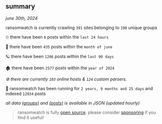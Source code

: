 
## summary
_june 30th, 2024_

ransomwatch is currently crawling `391` sites belonging to `198` unique groups

⏲ there have been `6` posts within the `last 24 hours`

🦈 there have been `435` posts within the `month of june`

🪐 there have been `1286` posts within the `last 90 days`

🏚 there have been `2577` posts within the `year of 2024`

_⚙️ there are currently `103` online hosts & `124` custom parsers._

🦕 ransomwatch has been running for `2 years, 9 months and 25 days` and indexed `12034` posts

_all data  [(groups)](http://ransomwhat.telemetry.ltd/groups) and [(posts)](http://ransomwhat.telemetry.ltd/posts) is available in JSON (updated hourly)_

> ransomwatch is fully [open source](https://github.com/joshhighet/ransomwatch#ransomwatch--). please consider [sponsoring](https://github.com/sponsors/joshhighet) if you find it useful!
